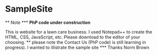 # SampleSite

** Note ***
**PhP code under construction**

This is website for a lawn care business. I used Notepad++ to create the HTML, CSS, JavaScript, etc. Please download to the editor
of your choosing. ** please note the Contact Us  (PhP code) is still learning in progress). I wanted to illistrate the sample site *** 
Thanks
Norm Brown
